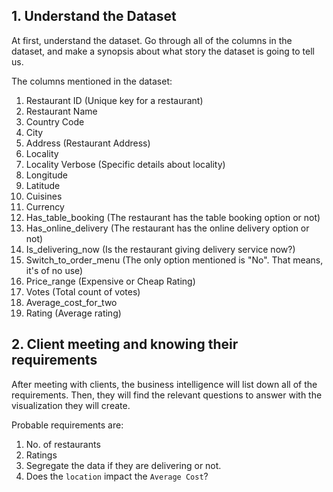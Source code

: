 ## 1. Understand the Dataset

At first, understand the dataset. Go through all of the columns in the dataset, and make a synopsis about what story the dataset is going to tell us. 





The columns mentioned in the dataset:

1. Restaurant ID (Unique key for a restaurant)
2. Restaurant Name
3. Country Code
4. City 
5. Address (Restaurant Address)
6. Locality 
7. Locality Verbose (Specific details about locality)
8. Longitude
9. Latitude
10. Cuisines
11. Currency
12. Has_table_booking (The restaurant has the table booking option or not)
13. Has_online_delivery (The restaurant has the online delivery option or not)
14. Is_delivering_now (Is the restaurant giving delivery service now?)
15. Switch_to_order_menu (The only option mentioned is "No". That means, it's of no use)
16. Price_range (Expensive or Cheap Rating)
17. Votes (Total count of votes)
18. Average_cost_for_two 
19. Rating (Average rating)







## 2. Client meeting and knowing their requirements





After meeting with clients, the business intelligence will list down all of the requirements. Then, they will find the relevant questions to answer with the visualization they will create. 




Probable requirements are: 



1. No. of restaurants
2. Ratings
3. Segregate the data if they are delivering or not. 
4. Does the `location` impact the `Average Cost`?